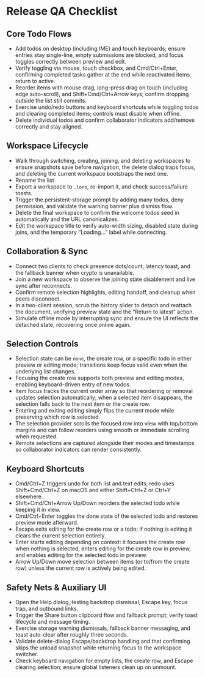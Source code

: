 # Release QA Checklist

## Core Todo Flows

- Add todos on desktop (including IME) and touch keyboards; ensure entries stay single-line, empty submissions are blocked, and focus toggles correctly between preview and edit.
- Verify toggling via mouse, touch checkbox, and Cmd/Ctrl+Enter, confirming completed tasks gather at the end while reactivated items return to active.
- Reorder items with mouse drag, long-press drag on touch (including edge auto-scroll), and Shift+Cmd/Ctrl+Arrow keys; confirm dropping outside the list still commits.
- Exercise undo/redo buttons and keyboard shortcuts while toggling todos and clearing completed items; controls must disable when offline.
- Delete individual todos and confirm collaborator indicators add/remove correctly and stay aligned.

## Workspace Lifecycle

- Walk through switching, creating, joining, and deleting workspaces to ensure snapshots save before navigation, the delete dialog traps focus, and deleting the current workspace bootstraps the next one.
- Rename the list
- Export a workspace to `.loro`, re-import it, and check success/failure toasts.
- Trigger the persistent-storage prompt by adding many todos, deny permission, and validate the warning banner plus dismiss flow.
- Delete the final workspace to confirm the welcome todos seed in automatically and the URL canonicalizes.
- Edit the workspace title to verify auto-width sizing, disabled state during joins, and the temporary “Loading…” label while connecting.

## Collaboration & Sync

- Connect two clients to check presence dots/count, latency toast, and the fallback banner when crypto is unavailable.
- Join a new workspace to observe the joining state disablement and live sync after reconnects.
- Confirm remote selection highlights, editing handoff, and cleanup when peers disconnect.
- In a two-client session, scrub the history slider to detach and reattach the document, verifying preview state and the “Return to latest” action.
- Simulate offline mode by interrupting sync and ensure the UI reflects the detached state, recovering once online again.

## Selection Controls

- Selection state can be `none`, the create row, or a specific todo in either preview or editing mode; transitions keep focus valid even when the underlying list changes.
- Focusing the create row supports both preview and editing modes, enabling keyboard-driven entry of new todos.
- Item focus tracks the current order array so that reordering or removal updates selection automatically; when a selected item disappears, the selection falls back to the next item or the create row.
- Entering and exiting editing simply flips the current mode while preserving which row is selected.
- The selection provider scrolls the focused row into view with top/bottom margins and can follow reorders using smooth or immediate scrolling when requested.
- Remote selections are captured alongside their modes and timestamps so collaborator indicators can render consistently.

## Keyboard Shortcuts

- Cmd/Ctrl+Z triggers undo for both list and text edits; redo uses Shift+Cmd/Ctrl+Z on macOS and either Shift+Ctrl+Z or Ctrl+Y elsewhere.
- Shift+Cmd/Ctrl+Arrow Up/Down reorders the selected todo while keeping it in view.
- Cmd/Ctrl+Enter toggles the done state of the selected todo and restores preview mode afterward.
- Escape exits editing for the create row or a todo; if nothing is editing it clears the current selection entirely.
- Enter starts editing depending on context: it focuses the create row when nothing is selected, enters editing for the create row in preview, and enables editing for the selected todo in preview.
- Arrow Up/Down move selection between items (or to/from the create row) unless the current row is actively being edited.

## Safety Nets & Auxiliary UI

- Open the Help dialog, testing backdrop dismissal, Escape key, focus trap, and outbound links.
- Trigger the Share button clipboard flow and fallback prompt; verify toast lifecycle and message timing.
- Exercise storage warning dismissals, fallback banner messaging, and toast auto-clear after roughly three seconds.
- Validate delete-dialog Escape/backdrop handling and that confirming skips the unload snapshot while returning focus to the workspace switcher.
- Check keyboard navigation for empty lists, the create row, and Escape clearing selection; ensure global listeners clean up on unmount.

